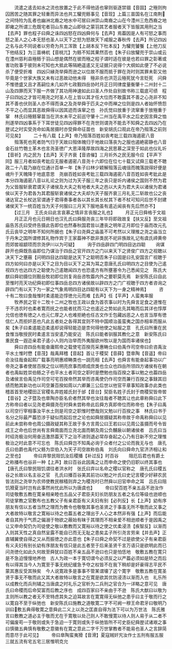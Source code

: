 <!-- { "loadSidebar": true } -->
　　流遣之逺去如水之流也放置之于此不得他适也窜则驱逐禁锢【音固】之殛则拘囚困苦之随其罪之轻重而异法也共工驩兜鲧事见【音现】上篇三苗国名在江南荆之间恃险为乱者也幽洲北裔之地水中可居曰洲崇山南裔之山在今澧州三危西裔之地即雍之所谓三危既宅者羽山东裔之山即徐之蒙羽其艺者服者天下皆服其用刑之当【去声】罪也程子曰舜之诛四凶怒在四凶舜何与【去声】焉葢因是人有可怒之事而怒之圣人之心本无怒也圣人以天下之怒为怒故天下咸服之春秋传【去声】所记四凶之名与此不同说者以穷奇为共工浑敦【上胡本反下杜本反】为驩兜饕餮【上他刀反下他结反】为三苗梼杌【音桃兀】为鲧不知其果然否也【朱子曰放驩兜于崇山或云在澧州慈利县殛鲧于羽山想是偶然在彼而殛之程子谓时适在彼是也若曰罪之彰著或害功败事于彼则未可知也大抵此等隔絶遥逺又无证据只说得个大纲如此便了不必说杀了便受折难　四凶只縁尧举舜而逊之以位故不服而抵于罪在尧时则其罪未彰又他毕竟是个世家大族又未有过恶故动他未得　殛非杀也洪范云殛死犹今言贬死　问舜不惟徳盛又且才髙嗣位未几如齐七政觐四岳协时月正日同律度量衡肇十二州封十二山及四罪而天下服一齐做了其功用神速如此曰圣人作处自别故书称三载底可绩　程子曰四凶之才皆可用尧之时圣人在上皆以其才任大位而不敢露其不善之心尧非不知其不善也伏则圣人亦不得而诛之及尧举舜于匹夫之中而禅之位则是四人者始怀愤怨不平之心而显其恶故舜得以因其迹而诛窜之也　孙氏觉曰放重于流窜重于放殛重于窜　林氏曰殛鲧窜苗当在洪水未平之前巡守肇十二州当在禹平水之后史因言舜之恤刑遂举四凶事系于下耳世徒见四凶得罪不在尧世则谓尧不能去不知舜之去四凶乃在歴试之时实受尧命如禹居摄时亦受舜命征苗也　新安胡氏口观此在帝乃殂落之前则可见矣】
　　二十有八载【上声】帝乃殂落百姓如丧考妣三载四海遏密八音
　　殂落死也死者防气归于天故曰殂体魄归于地故曰落丧为之服也遏絶密静也八音金石丝竹匏土革木也言尧圣徳广大恩泽隆厚故四海之民思慕之深至于如此也仪礼圻【音祈】内之民为【去声】天子齐衰【音咨催】三月圻外之民无服今应【平声下同】服三月者如丧考妣应无服者遏密八音尧十六即位在位七十载又试舜三载老不聴政二十八载乃崩在位通计百单一年【朱子曰林少颖解殂落云魂徂而魄落説得好便是魂升于天魄降于地底意思　尧崩百姓如丧考妣三载四海遏密八音百姓如丧考妣此是本分四海遏密八音以礼论之则为过为天子服三年之丧只是圻内诸侯之国则不然为君为父皆服斩衰君谓天子诸侯及大夫之有地者大夫之邑以大夫为君大夫以诸侯为君诸侯以天子为君各为其君服斩衰诸侯之大夫却为天子服齐衰三月礼无二斩故也公之丧诸达官之长杖达官谓通于君得奏事者各以其长其长杖其下者不杖可知问后世不封建诸侯天下一统百姓当为天子何服曰三月天下服地虽有逺近闻丧有先后然亦不】
　　【过三月　王氏炎曰此言哀慕之情非言丧服之礼也】
　　月正元日舜格于文祖
　　月正正月也元日朔日也汉孔氏曰舜服尧丧三年毕将即政故复【扶又反】至文祖庙告苏氏曰受终告摄此告即位也然春秋国君皆以遭丧之明年正月即位于庙而改元孔氏云丧毕之明年不知何所据也【朱子曰尧舜之庙虽不可考然以义理推之尧之庙当立于丹朱之国所谓修其礼物作宾于王家葢神不歆非类民不祀非族故礼记有虞氏禘黄帝而郊喾祖颛顼而宗尧伊川以为可疑】
　　询于四岳辟四门明四目达四聪
　　询谋辟开也舜既告庙即位乃谋治于四岳之官开四方之门以来天下之贤俊广四方之视聴以决天下之壅蔽【问明四目达四聪是达天下之聪明否朱子曰固是曰孔安国言广视聴于四方如何曰亦是以天下之目为目以天下之耳为耳之意唐孔氏曰明四方之目使为己逺视四方也达四方之聪使为己逺聴闻四方也恐逺方有所壅塞令为己悉闻见之　陈氏大猷曰舜初摄位则觐岳牧初即位则复询岳咨牧葢内外之要职莫先焉　新安陈氏曰自此至惟时亮天功纪舜初即位事四岳总四方诸侯故以辟四方之门广视聴于四方者咨询之辟四门有以天下为一家之气象焉明四目达四聪有以天下为一身之精神焉】
　　咨十有二牧曰食哉惟时柔逺能迩惇徳允元而难【去声】任【平声】人蛮夷率服
　　牧养民之官十二牧十二州之牧也王政以食为首农事以时为先舜言足食之道惟在于不违农时也柔者寛而抚之也能者扰而习之也逺近之势如此先其略而后其详也惇厚允信也徳有徳之人也元仁厚之人也难拒絶也任古文作壬包藏凶恶之人也言当厚有徳信仁人而拒奸恶也凡此五者处之各得其宜则不特中国顺治虽蛮夷之国亦相率而服从矣【朱子曰柔逺能迩柔逺却说得轻能迩是柰何得他使之帖服之意　孔氏曰所重在民食惟当敬授民时柔逺言当安逺乃能安近　陈氏曰能者驯服其教化之意　新安陈氏曰重民食一遐迩亲君子逺小人则内治举而外夷服欲州牧以是为国而率诸侯也】
　　舜曰咨四岳有能奋庸熙帝之载使宅百揆亮采惠畴佥曰伯禹作司空帝曰俞咨禹汝平水土惟时懋【音茂】哉禹拜稽【音起】首让于稷契【音薛】暨臯陶【音遥】帝曰俞汝往哉奋起熙广载事亮明惠顺畴类也一説亮相【去声】也舜言有能奋起事功以广帝尧之事者使居百揆之位以明亮庶事而顺成庶类也佥众也四岳所领四方诸侯有在朝者也禹姒姓崇伯鲧之子也平水土者司空之职时是懋勉也指百揆之事以勉之也葢四岳及诸侯言伯禹见作司空可宅百揆帝然其举而咨禹使仍作司空而兼行百揆之事録其旧绩而勉其新功也以司空兼百揆如周以六卿兼三公后世以他官平章事知政事亦此类也稽首首至地稷田正官稷名弃姓姬氏封于邰【音台】契臣名姓子氏封于商稷契皆帝喾【音谷】之子暨及也臯陶亦臣名俞者然其举也汝往哉者不聴其让也此章称舜曰此下方称帝曰者以见尧老舜摄尧在时舜未尝称帝此后舜方真即帝位而称帝也【朱子曰禹以司空行宰相事汝平水土则是司空之职惟时懋哉则又勉以行百揆之事　林氏曰书于名分之际最严葢恐涉于疑似而起后世之论也如舜居摄疑其称帝故于命禹称舜曰以见前此未尝称帝也周公摄政疑其称王故于多方言周公曰王若曰以见周公虽摄而号令皆成王之命也后世尚有言舜南面而立尧北面而朝及周公负黼扆以朝诸侯者　吕氏曰当时绍尧极治何用奋迅激昂葢天下之治不进则退必常存奋起之心乃有日新不穷之理惟极治之时此意不可忘也　陈氏曰舜岂不知禹必询于众者付之公论而我无与也　唐孔氏曰伯爵也禹代父鲧为崇伯入为天子司空故称伯禹　刘氏向曰舜命九官济济相让和之至也】
　　帝曰弃黎民阻饥汝后稷播【补过反】时百谷
　　阻厄后君也有爵土之称播布也谷非一种【上声】故曰百谷此因禹之让而申命之使仍旧职以终其事也【唐孔氏曰黎民阻饥谓往者洪水时　张氏曰弃以名命之稷以官称之　唐孔氏曰稷五谷之长故以名主谷之官　孔氏曰播百谷美其前功以勉之叶氏曰史记言稷少好耕农民皆法则之尧举为农师使教民稼穑则弃之为稷尧时已然舜以旧官申命之耳　吕氏曰阻饥猾夏当时岂有此事然尚忧此所以为唐虞也】
　　帝曰契百姓不亲五品不逊汝作司徒敬敷五教在寛亲相亲睦也五品父子君臣夫妇长防朋友五者之名位等级也逊顺也司徒掌教之官敷布也五教父子有亲君臣有义夫妇有别【必列反】长【上声】幼有序朋友有信以五者当然之理而为教令也敬敬其事也圣贤之于事虽无所不敬而此又事之大者故特以敬言之寛裕以待之也葢五者之理出于人心之本然非有强【上声】而后能者自其拘于气质之偏溺于物欲之蔽始有昧于其理而不相亲爱不相逊顺者于是因禹之让又申命契仍为司徒使之敬以敷教而又寛裕以待之使之优柔浸渍【疾智反】以渐而入则其天性之真自然呈露不能自已而无无耻之患矣孟子所引尧言劳来【并去声】正直辅翼使自得之又从而振徳之亦此意也【朱子曰舜之命契不过是欲使父子有亲君臣有义夫妇有别长幼有序朋友有信只是此五者至于后来圣贤千言万语只是欲明此而已　问尧徳化如此久何故至舜犹曰百姓不亲五品不逊曰也只是怕恁地　敬敷五教在寛只是不急迫慢慢地养他　古人为政一本于寛切谓今必须反之以严葢必须如是矫之而后有以得其当今人为寛至于事无统纪缓急予夺之权皆不在我下稍却是奸豪得志平民不蒙其惠反受其殃矣　今人说寛政多是事事不管某谓壊了这个寛字　敬敷五教在寛圣贤于事无不敬而此又其大者故特以敬言之在寛是欲其优防浸渍以渐而入也　礼乐所以成教化而兵刑辅之当唐虞之时礼乐之官析为二兵刑之官合为一详略之意可见　唐氏曰命稷而后命契富而后教之序也　成四百家曰不亲由于不逊　陈氏大猷曰以敬为主则所以教之者无不至特虑其失之迫耳故言在寛寛得无纵弛之患乎曰主于敬而行之以寛自不至于纵弛也　新安陈氏曰施教之道敬寛二字不可阙一穆王命君牙曰敬明乃训曰敷五典得敬寛之意舜此二义上以尧之匡直自得为法下可以为万世法　陈氏雅言曰敷教之道必主于敬而尤在于寛敬以处己则人不敢慢寛以待人则人易于从二者不可偏废苟一于敬则或失于急迫一于寛则或失于纵弛皆所不可史臣纪舜歴试诸艰之事曰慎徽五典慎有敬敷之意徽有在寛之意此二字千万世掌教者不能易也圣人之言辞简而意尽于此可见】
　　帝曰臯陶蛮夷猾【音滑】夏寇贼奸宄汝作士五刑有服五服三就五流有宅五宅三居惟明克允
